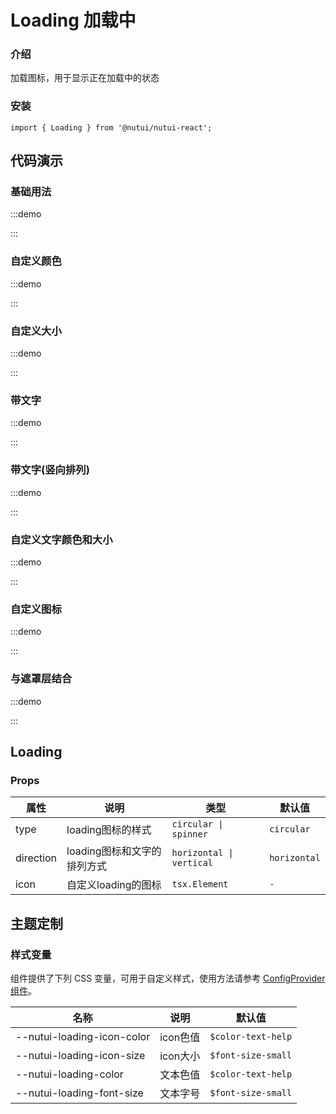 # Loading 加载中

### 介绍

加载图标，用于显示正在加载中的状态

### 安装

```tsx
import { Loading } from '@nutui/nutui-react';
```

## 代码演示

### 基础用法

:::demo

<CodeBlock src='h5/demo1.tsx'></CodeBlock>

:::

### 自定义颜色

:::demo

<CodeBlock src='h5/demo2.tsx'></CodeBlock>

:::

### 自定义大小

:::demo

<CodeBlock src='h5/demo3.tsx'></CodeBlock>

:::

### 带文字

:::demo

<CodeBlock src='h5/demo4.tsx'></CodeBlock>

:::

### 带文字(竖向排列)

:::demo

<CodeBlock src='h5/demo5.tsx'></CodeBlock>

:::

### 自定义文字颜色和大小

:::demo

<CodeBlock src='h5/demo6.tsx'></CodeBlock>

:::

### 自定义图标

:::demo

<CodeBlock src='h5/demo7.tsx'></CodeBlock>

:::

### 与遮罩层结合

:::demo

<CodeBlock src='h5/demo8.tsx'></CodeBlock>

:::

## Loading

### Props

| 属性 | 说明 | 类型 | 默认值 |
| --- | --- | --- | --- |
| type | loading图标的样式 | `circular \| spinner` | `circular` |
| direction | loading图标和文字的排列方式 | `horizontal \| vertical` | `horizontal` |
| icon | 自定义loading的图标 | `tsx.Element` | `-` |

## 主题定制

### 样式变量

组件提供了下列 CSS 变量，可用于自定义样式，使用方法请参考 [ConfigProvider 组件](#/zh-CN/component/configprovider)。

| 名称 | 说明 | 默认值 |
| --- | --- | --- |
| \--nutui-loading-icon-color | icon色值 | `$color-text-help` |
| \--nutui-loading-icon-size | icon大小 | `$font-size-small` |
| \--nutui-loading-color | 文本色值 | `$color-text-help` |
| \--nutui-loading-font-size | 文本字号 | `$font-size-small` |